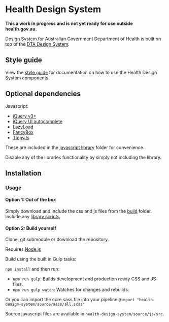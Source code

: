 # Health Design System

**This a work in progress and is not yet ready for use outside health.gov.au.**

Design System for Australian Government Department of Health is built on top of the [DTA Design System](https://designsystem.gov.au/).

## Style guide
View the [style guide](https://healthgovau.github.io/health-design-system/) for documentation on how to use the Health Design System components.

## Optional dependencies
Javascript:
* [jQuery v3+](https://jquery.com/)
* [jQuery UI autocomplete](https://jqueryui.com/download/#!version=1.12.1&components=110000010001000000100000100000000000000000000000)
* [LazyLoad](https://github.com/verlok/lazyload)
* [FancyBox](http://fancyapps.com/fancybox/3/)
* [TippyJs](https://github.com/atomiks/tippyjs)

These are included in the [javascript library](js/libraries) folder for convenience.

Disable any of the libraries functionality by simply not including the library.

## Installation

### Usage

#### Option 1: Out of the box
Simply download and include the css and js files from the [build](build) folder.
Include any [library scripts](build/js/libraries).

#### Option 2: Build yourself
Clone, git submodule or download the repository.

Requires [Node.js](https://nodejs.org/)

Build using the built in Gulp tasks:

`npm install` and then run:
  * `npm run gulp`: Builds development and production ready CSS and JS files.
  * `npm run gulp watch`: Watches for changes and rebuilds.
  
Or you can import the core sass file into your pipeline `@import "health-design-system/source/sass/all.scss"`

Source javascript files are available in `health-design-system/source/js/src`.

